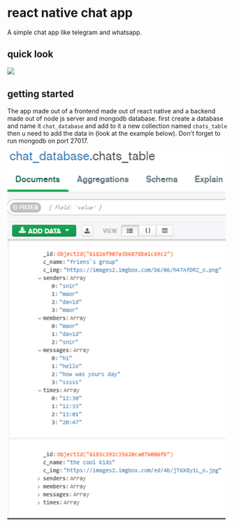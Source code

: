 # react native chat app

A simple chat app like telegram and whatsapp. 

## quick look
<p align="left">
  <img src="https://github.com/matan-chan/react_native_chat_app/blob/main/examples/example_vid.mp4?raw=true">
</p>

## getting started

The app made out of a frontend made out of react native and a backend made out of node js server and mongodb database.
first create a database and name it `chat_database` and add to it a new collection named `chats_table` then u need to add 
the data in (look at the example below). Don't forget to run mongodb on port 27017.
<p align="left">
  <img width="500" src="https://github.com/matan-chan/react_native_chat_app/blob/main/examples/mongodb_img.PNG?raw=true">
</p>